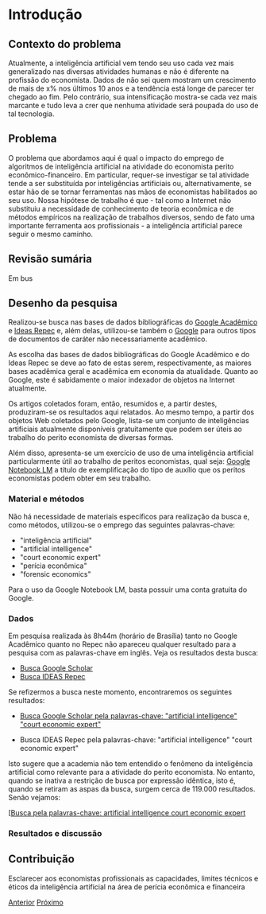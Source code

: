 # Introdução

## Contexto do problema

Atualmente, a inteligência artificial vem tendo seu uso cada vez mais generalizado nas diversas atividades humanas e não é diferente na profissão do economista.  Dados de não sei quem mostram um crescimento de mais de x% nos últimos 10 anos e a tendência está longe de parecer ter chegado ao fim.  Pelo contrário, sua intensificação mostra-se cada vez mais marcante e tudo leva a crer que nenhuma atividade será poupada do uso de tal tecnologia.

## Problema

O problema que abordamos aqui é qual o impacto do emprego de algoritmos de inteligência artificial na atividade do economista perito econômico-financeiro.  Em particular, requer-se investigar se tal atividade tende a ser substituída por inteligências artificiais ou, alternativamente, se estar hão de se tornar ferramentas nas mãos de economistas habilitados ao seu uso.  Nossa hipótese de trabalho é que - tal como a Internet não substituiu a necessidade de conhecimento de teoria econômica e de métodos empíricos na realização de trabalhos diversos, sendo de fato uma importante ferramenta aos profissionais - a inteligência artificial parece seguir o mesmo caminho.

## Revisão sumária

Em bus

## Desenho da pesquisa

Realizou-se busca nas bases de dados bibliográficas do [Google Acadêmico]() e [Ideas Repec]() e, além delas, utilizou-se também o [Google]() para outros tipos de documentos de caráter não necessariamente acadêmico.

As escolha das bases de dados bibliográficas do Google Acadêmico e do Ideas Repec se deve ao fato de estas serem, respectivamente, as maiores bases acadêmica geral e acadêmica em economia da atualidade.  Quanto ao Google, este é sabidamente o maior indexador de objetos na Internet atualmente.

Os artigos coletados foram, então, resumidos e, a partir destes, produziram-se os resultados aqui relatados.  Ao mesmo tempo, a partir dos objetos Web coletados pelo Google, lista-se um conjunto de inteligências artificiais atualmente disponíveis gratuitamente que podem ser úteis ao trabalho do perito economista de diversas formas.

Além disso, apresenta-se um exercício de uso de uma inteligência artificial particularmente útil ao trabalho de peritos economistas, qual seja:  <a href="https://notebooklm.google.com/" target="_blank">Google Notebook LM</a> a título de exemplificação do tipo de auxílio que os peritos economistas podem obter em seu trabalho.


### Material e métodos

Não há necessidade de materiais específicos para realização da busca e, como métodos, utilizou-se o emprego das seguintes palavras-chave:

- "inteligência artificial"
- "artificial intelligence"
- "court economic expert"
- "perícia econômica"
- "forensic economics"

Para o uso da Google Notebook LM, basta possuir uma conta gratuita do Google.

### Dados

Em pesquisa realizada às 8h44m (horário de Brasília) tanto no Google Acadêmico quanto no Repec não apareceu qualquer resultado para a pesquisa com as palavras-chave em inglês.  Veja os resultados desta busca:

- [Busca Google Scholar](artificial_intelligence_court_economic_expert-GoogleAcademico.pdf)
- [Busca IDEAS Repec](IDEAS_RePEc-search.pdf)

Se refizermos a busca neste momento, encontraremos os seguintes resultados:

- <a href="https://scholar.google.com.br/scholar?q=%22artificial+intelligence%22+%22court+economic+expert%22&hl=pt-BR&as_sdt=0,5&as_vis=1" target="_blank"> Busca Google Scholar pela palavras-chave: "artificial intelligence" "court economic expert"</a>

- <a ref="https://ideas.repec.org/cgi-bin/htsearch2" target="_blank">Busca IDEAS Repec pela palavras-chave: "artificial intelligence" "court economic expert" </a>



Isto sugere que a academia não tem entendido o fenômeno da inteligência artificial como relevante para a atividade do perito economista. No entanto, quando se inativa a restrição de busca por expressão idêntica, isto é, quando se retiram as aspas da busca, surgem cerca de 119.000 resultados.  Senão vejamos:

[[Busca pela palavras-chave: artificial intelligence court economic expert](https://scholar.google.com.br/scholar?q=artificial+intelligence+court+economic+expert&hl=pt-BR&as_sdt=0&as_vis=1&oi=scholart)



### Resultados e discussão



## Contribuição

Esclarecer aos economistas profissionais as capacidades, limites técnicos e éticos da inteligência artificial na área de perícia econômica e financeira

[Anterior](ai-economic-court-expertise.md)    [Próximo](conceitos.md)





